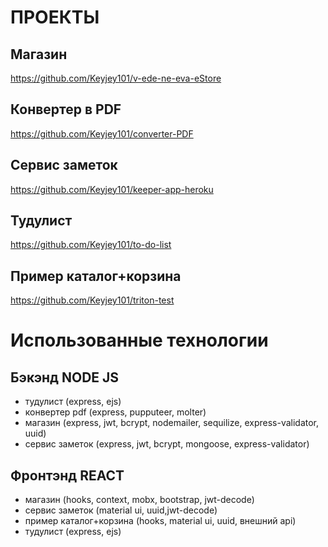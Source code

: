 # ПРОЕКТЫ #

## Магазин ##
https://github.com/Keyjey101/v-ede-ne-eva-eStore
## Конвертер в PDF ##
https://github.com/Keyjey101/converter-PDF
## Сервис заметок ##
https://github.com/Keyjey101/keeper-app-heroku
## Тудулист ##
https://github.com/Keyjey101/to-do-list
## Пример каталог+корзина ##
https://github.com/Keyjey101/triton-test

# Использованные технологии #

## Бэкэнд NODE JS ##
* тудулист (express, ejs)
* конвертер pdf (express, pupputeer, molter)
* магазин (express, jwt, bcrypt, nodemailer, sequilize, express-validator, uuid)
* сервис заметок (express, jwt, bcrypt, mongoose, express-validator)

## Фронтэнд REACT ##
* магазин (hooks, context, mobx, bootstrap, jwt-decode) 
* сервис заметок (material ui, uuid,jwt-decode)
* пример каталог+корзина (hooks, material ui, uuid, внешний api)
* тудулист (express, ejs)
